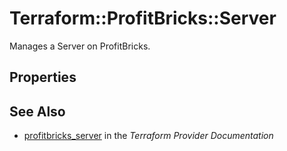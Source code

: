 # Terraform::ProfitBricks::Server

Manages a Server on ProfitBricks.

## Properties


## See Also

* [profitbricks_server](https://www.terraform.io/docs/providers/profitbricks/r/server.html) in the _Terraform Provider Documentation_
